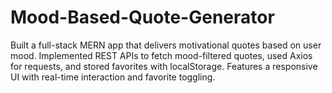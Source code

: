 # Mood-Based-Quote-Generator
Built a full-stack MERN app that delivers motivational quotes based on user mood. Implemented REST APIs to fetch mood-filtered quotes, used Axios for requests, and stored favorites with localStorage. Features a responsive UI with real-time interaction and favorite toggling.
